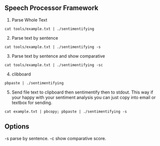 ## Speech Processor Framework

1. Parse Whole Text
```
cat tools/example.txt | ./sentimentifying
```

2. Parse text by sentence
```
cat tools/example.txt | ./sentimentifying -s
```

3. Parse text by sentence and show comparative
```
cat tools/example.txt | ./sentimentifying -sc
```

4. clibboard
```
pbpaste | ./sentimentifying
```

5. Send file text to clipboard then sentimentify then to stdout. This way if your happy with your sentiment analysis you can just copy into email or textbox for sending.
```
cat example.txt | pbcopy; pbpaste | ./sentimentifying -s
```

## Options
-s parse by sentence.
-c show comparative score.
